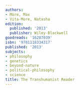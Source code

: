 ```yaml
---
authors:
- More, Max
- Vita-More, Natasha
edition:
  published: '2013'
  publisher: Wiley-Blackwell
goodreads: '16287039'
isbn: '9781118334317'
published: '2013'
subjects:
- philosophy
- genetics
- beyond-nature
- political-philosophy
- science
title: The Transhumanist Reader
---
```


